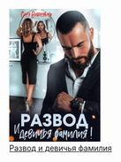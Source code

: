 ![](Развод%20и%20девичья%20фамилия.jpg)  
[Развод и девичья фамилия](Развод%20и%20девичья%20фамилия.md)
